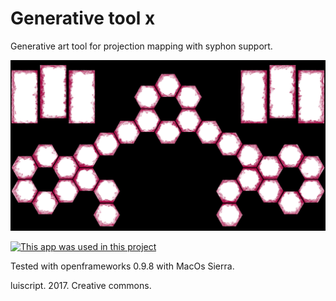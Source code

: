 # Generative tool x
Generative art tool for projection mapping with syphon support.

![Generative graphics example](/bin/data/example1.png "Example 1")

[![This app was used in this project](http://img.youtube.com/vi/NRGnbk3WI7o/0.jpg)](https://www.youtube.com/watch?v=NRGnbk3WI7o)

Tested with openframeworks 0.9.8 with MacOs Sierra.

luiscript. 2017. Creative commons.
